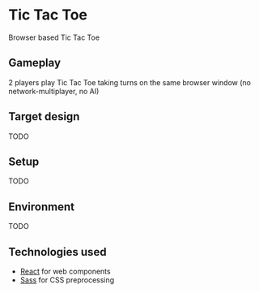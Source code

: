 Tic Tac Toe
===========

Browser based Tic Tac Toe


Gameplay
--------

2 players play Tic Tac Toe taking turns on the same browser window (no network-multiplayer, no AI)


Target design
-------------

TODO


Setup
-----

TODO


Environment
-----------

TODO


Technologies used
-----------------

* [React](https://facebook.github.io/react/) for web components
* [Sass](http://sass-lang.com/) for CSS preprocessing
